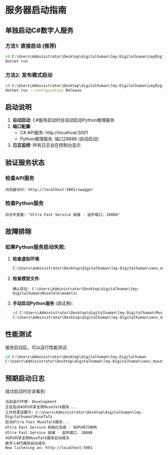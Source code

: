 # 服务器启动指南

## 单独启动C#数字人服务

### 方法1: 直接启动 (推荐)

```cmd
cd C:\Users\Administrator\Desktop\digitalhuman\lmy-Digitalhuman\LmyDigitalHuman
dotnet run
```

### 方法2: 发布模式启动

```cmd
cd C:\Users\Administrator\Desktop\digitalhuman\lmy-Digitalhuman\LmyDigitalHuman
dotnet run --configuration Release
```

## 启动说明

1. **自动启动**: C#服务启动时会自动启动Python推理服务
2. **端口配置**: 
   - C# API服务: http://localhost:5001
   - Python推理服务: 端口28888 (自动启动)
3. **日志监控**: 所有日志会在控制台显示

## 验证服务状态

### 检查API服务
```
浏览器访问: http://localhost:5001/swagger
```

### 检查Python服务
```
日志中查看: "Ultra Fast Service 就绪 - 监听端口: 28888"
```

## 故障排除

### 如果Python服务启动失败:

1. **检查虚拟环境**:
   ```cmd
   C:\Users\Administrator\Desktop\digitalhuman\lmy-Digitalhuman\venv_musetalk\Scripts\activate
   ```

2. **检查模型文件**:
   ```
   确认存在: C:\Users\Administrator\Desktop\digitalhuman\lmy-Digitalhuman\MuseTalk\models\
   ```

3. **手动启动Python服务** (调试用):
   ```cmd
   cd C:\Users\Administrator\Desktop\digitalhuman\lmy-Digitalhuman\MuseTalkEngine
   C:\Users\Administrator\Desktop\digitalhuman\lmy-Digitalhuman\venv_musetalk\Scripts\python.exe start_ultra_fast_service.py --port 28888
   ```

## 性能测试

服务启动后，可以运行性能测试:
```cmd
cd C:\Users\Administrator\Desktop\digitalhuman\lmy-Digitalhuman
C:\Users\Administrator\Desktop\digitalhuman\lmy-Digitalhuman\venv_musetalk\Scripts\python.exe test_ultra_fast_performance.py
```

## 预期启动日志

成功启动时应该看到:
```
当前运行环境: Development
正在启动4GPU共享全局MuseTalk服务...
工作目录设置为: C:\Users\Administrator\Desktop\digitalhuman\lmy-Digitalhuman\MuseTalk
启动Ultra Fast MuseTalk服务...
Ultra Fast Service 初始化完成 - 4GPU并行架构
Ultra Fast Service 就绪 - 监听端口: 28888
4GPU共享全局MuseTalk服务启动成功
数字人API服务启动成功
Now listening on: http://localhost:5001
```
